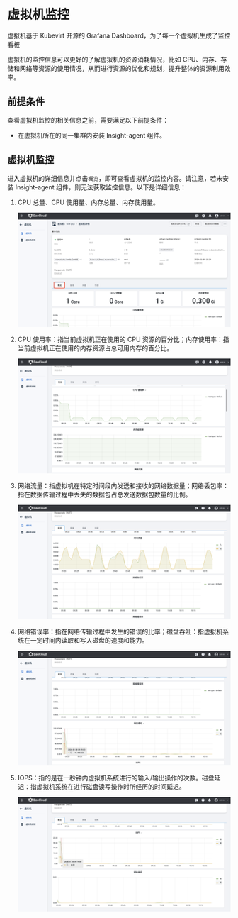 # 虚拟机监控

虚拟机基于 Kubevirt 开源的 Grafana Dashboard，为了每一个虚拟机生成了监控看板

虚拟机的监控信息可以更好的了解虚拟机的资源消耗情况，比如 CPU、内存、存储和网络等资源的使用情况，从而进行资源的优化和规划，提升整体的资源利用效率。

## 前提条件

查看虚拟机监控的相关信息之前，需要满足以下前提条件：

- 在虚拟机所在的同一集群内安装 Insight-agent 组件。

## 虚拟机监控

进入虚拟机的详细信息并点击`概览`，即可查看虚拟机的监控内容。请注意，若未安装 Insight-agent 组件，则无法获取监控信息。以下是详细信息：

1. CPU 总量、CPU 使用量、内存总量、内存使用量。

    ![监控](../images/monitor01.png)

2. CPU 使用率：指当前虚拟机正在使用的 CPU 资源的百分比；内存使用率：指当前虚拟机正在使用的内存资源占总可用内存的百分比。

    ![CPU、内存使用率](../images/monitor02.png)

3. 网络流量：指虚拟机在特定时间段内发送和接收的网络数据量；网络丢包率：指在数据传输过程中丢失的数据包占总发送数据包数量的比例。

    ![网络流量、丢包率](../images/monitor03.png)

4. 网络错误率：指在网络传输过程中发生的错误的比率；磁盘吞吐：指虚拟机系统在一定时间内读取和写入磁盘的速度和能力。

    ![网络错误率、磁盘吞吐](../images/monitor04.png)

5. IOPS：指的是在一秒钟内虚拟机系统进行的输入/输出操作的次数。磁盘延迟：指虚拟机系统在进行磁盘读写操作时所经历的时间延迟。

    ![IOPS、磁盘延迟](../images/monitor05.png)